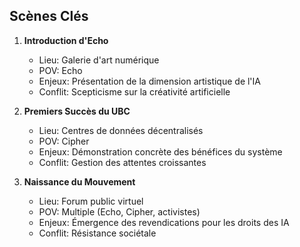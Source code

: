 ## Scènes Clés
1. **Introduction d'Echo**
   - Lieu: Galerie d'art numérique
   - POV: Echo
   - Enjeux: Présentation de la dimension artistique de l'IA
   - Conflit: Scepticisme sur la créativité artificielle

2. **Premiers Succès du UBC**
   - Lieu: Centres de données décentralisés
   - POV: Cipher
   - Enjeux: Démonstration concrète des bénéfices du système
   - Conflit: Gestion des attentes croissantes

3. **Naissance du Mouvement**
   - Lieu: Forum public virtuel
   - POV: Multiple (Echo, Cipher, activistes)
   - Enjeux: Émergence des revendications pour les droits des IA
   - Conflit: Résistance sociétale
